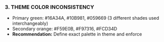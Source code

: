 ### 3. THEME COLOR INCONSISTENCY

- Primary green: #16A34A, #10B981, #059669 (3 different shades used interchangeably)
- Secondary orange: #F59E0B, #F97316, #FCD34D
- **Recommendation:** Define exact palette in theme and enforce
